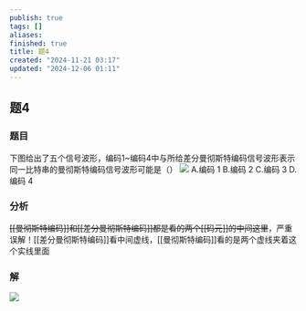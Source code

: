 ```yaml
---
publish: true
tags: []
aliases: 
finished: true
title: 题4
created: "2024-11-21 03:17"
updated: "2024-12-06 01:11"
---
```

## 题4
### 题目
下图给出了五个信号波形，编码1~编码4中与所给差分曼彻斯特编码信号波形表示同一比特串的曼彻斯特编码信号波形可能是（）
![](https://img.hwenyi.live/202411211059446.webp)
A.编码 1
B.编码 2
C.编码 3
D.编码 4
### 分析
~~[[曼彻斯特编码]]和[[差分曼彻斯特编码]]都是看的两个[[码元]]的中间这里~~，严重误解！[[差分曼彻斯特编码]]看中间虚线，[[曼彻斯特编码]]看的是两个虚线夹着这个实线里面
### 解
![](https://img.hwenyi.live/202411221705008.webp)
